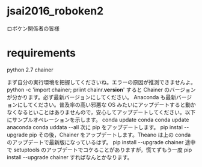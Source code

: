 # jsai2016_roboken2
ロボケン関係者の皆様

# requirements
python 2.7
chainer

まず自分の実行環境を把握してくださいね。エラーの原因が推測できませんよ。
python -c 'import chainer; priint chainr.__version__'
すると Chainer のバージョンが分かります。必ず最新バージョンにしてください。
Anaconda も最新バージョンにしてください。普及率の高い邪悪な OS みたいにアップデートすると動かなくなるといことはありませんので，安心してアップデートしてください。以下にサンプルオペレーションを示します。
conda update conda
conda update anaconda
conda uddata --all
次に pip をアップデートします。
pip instal --upgrade pip
その後，Chainer をアップデートします。Theano は上の conda のアップデートで最新版になっているはず。
pip install --upgrade chainer
途中で setuptools のアップデートでコケることがありますが，慌てずもう一度
pip install --upgrade chainer 
すればなんとかなります。
